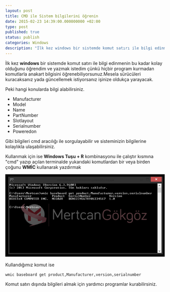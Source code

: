 ```yaml
---
layout: post
title: CMD ile Sistem bilgilerini öğrenin
date: 2015-02-23 14:39:00.000000000 +02:00
type: post
published: true
status: publish
categories: Windows
description: "İlk kez windows bir sistemde komut satırı ile bilgi edinmenin bu kadar kolay olduğunu öğrendim ve yazmak istedim çünkü hiçbir program kurmadan"
---
```

İlk kez **windows** bir sistemde komut satırı ile bilgi edinmenin bu kadar kolay olduğunu öğrendim ve yazmak istedim çünkü hiçbir program kurmadan komutlarla anakart bilgisini öğrenebiliyorsunuz.Mesela sürücüleri kuracaksanız yada güncellemek istiyorsanız işinize oldukça yarayacak.

Peki hangi konularda bilgi alabilirsiniz.

- Manufacturer
- Model
- Name
- PartNumber
- Slotlayout
- Serialnumber
- Poweredon

Gibi bilgileri cmd aracılığı ile sorgulayabilir ve sisteminizin bilgilerine kolaylıkla ulaşabilirsiniz.

Kullanmak için ise **Windows Tuşu + R** kombinasyonu ile çalıştır kısmına "cmd" yazıp açılan terminalde yukarıdaki komutlardan bir veya birden çoğunu **WMİC** kullanarak yazdırmak

![windowsanakartbilgisiprogramsiz](/assets/windowsanakartbilgisiprogramsiz.png)

Kullandığımız komut ise

    wmic baseboard get product,Manufacturer,version,serialnumber

Komut satırı dışında bilgileri almak için yardımcı programlar kurabilirsiniz.
